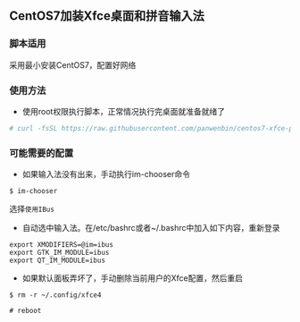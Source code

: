 ## CentOS7加装Xfce桌面和拼音输入法

### 脚本适用
采用最小安装CentOS7，配置好网络

### 使用方法
- 使用root权限执行脚本，正常情况执行完桌面就准备就绪了
```bash
# curl -fsSL https://raw.githubusercontent.com/panwenbin/centos7-xfce-pinyin/master/centos7-xfce-pinyin.sh | sh
```

### 可能需要的配置
- 如果输入法没有出来，手动执行im-chooser命令
```
$ im-chooser
```
选择`使用IBus`

- 自动选中输入法。在/etc/bashrc或者~/.bashrc中加入如下内容，重新登录
```
export XMODIFIERS=@im=ibus
export GTK_IM_MODULE=ibus
export QT_IM_MODULE=ibus
```

- 如果默认面板弄坏了，手动删除当前用户的Xfce配置，然后重启
```
$ rm -r ~/.config/xfce4
```
```
# reboot
```